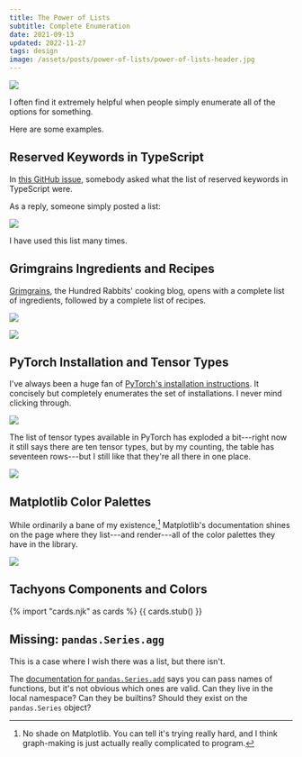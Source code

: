 ```yaml
---
title: The Power of Lists
subtitle: Complete Enumeration
date: 2021-09-13
updated: 2022-11-27
tags: design
image: /assets/posts/power-of-lists/power-of-lists-header.jpg
---
```


![](/assets/posts/power-of-lists/power-of-lists-header.jpg)

I often find it extremely helpful when people simply enumerate all of the options for something.

Here are some examples.


## Reserved Keywords in TypeScript

In [this GitHub issue](https://github.com/microsoft/TypeScript/issues/2536), somebody asked what the list of reserved keywords in TypeScript were.

As a reply, someone simply posted a list:

![](/assets/posts/power-of-lists/ts-reserved-keywords.jpg)

I have used this list many times.


## Grimgrains Ingredients and Recipes

[Grimgrains](https://grimgrains.com/), the Hundred Rabbits' cooking blog, opens with a complete list of ingredients, followed by a complete list of recipes.

![](/assets/posts/power-of-lists/grimgrains-ingredients.jpg)

![](/assets/posts/power-of-lists/grimgrains-recipes.jpg)


## PyTorch Installation and Tensor Types

I've always been a huge fan of [PyTorch's installation instructions](https://pytorch.org/). It concisely but completely enumerates the set of installations. I never mind clicking through.

![](/assets/posts/power-of-lists/pytorch-install.jpg)

The list of tensor types available in PyTorch has exploded a bit---right now it still says there are ten tensor types, but by my counting, the table has seventeen rows---but I still like that they're all there in one place.

![](/assets/posts/power-of-lists/pytorch-tensors.jpg)


## Matplotlib Color Palettes

While ordinarily a bane of my existence,[^graphing] Matplotlib's documentation shines on the page where they list---and render---all of the color palettes they have in the library.

[^graphing]: No shade on Matplotlib. You can tell it's trying really hard, and I think graph-making is just actually really complicated to program.

![](/assets/posts/power-of-lists/matplotlib-colors.jpg)


## Tachyons Components and Colors

{% import "cards.njk" as cards %}
{{ cards.stub() }}

## Missing: `pandas.Series.agg`

This is a case where I wish there was a list, but there isn't.

The [documentation for `pandas.Series.add`](https://pandas.pydata.org/pandas-docs/stable/reference/api/pandas.Series.agg.html) says you can pass names of functions, but it's not obvious which ones are valid. Can they live in the local namespace? Can they be builtins? Should they exist on the `pandas.Series` object?
